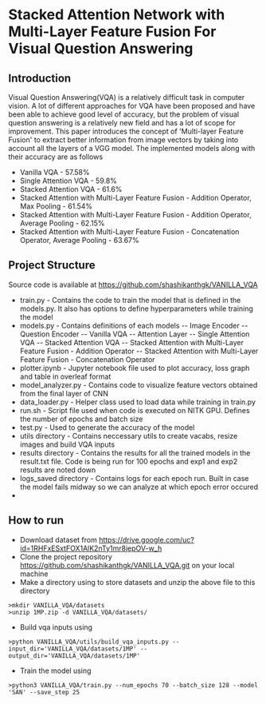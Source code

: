 # Stacked Attention Network with Multi-Layer Feature Fusion For Visual Question Answering

## Introduction
Visual Question Answering(VQA) is a relatively difficult task in computer vision. A lot of different approaches for VQA have been proposed and have been able to achieve good level of accuracy, but the problem of visual question answering is a relatively new field and has a lot of scope for improvement. This paper introduces the concept of 'Multi-layer Feature Fusion' to extract better information from image vectors by taking into account all the layers of a VGG model. 
The implemented models along with their accuracy are as follows
- Vanilla VQA - 57.58%
- Single Attention VQA - 59.8%
- Stacked Attention VQA - 61.6%
- Stacked Attention with Multi-Layer Feature Fusion - Addition Operator, Max Pooling - 61.54%
- Stacked Attention with Multi-Layer Feature Fusion - Addition Operator, Average Pooling - 62.15%
- Stacked Attention with Multi-Layer Feature Fusion - Concatenation Operator, Average Pooling - 63.67%

## Project Structure
Source code is available at https://github.com/shashikanthgk/VANILLA_VQA
- train.py - Contains the code to train the model that is defined in the models.py. It also has options to define hyperparameters while training the model
- models.py - Contains definitions of each models
-- Image Encoder
-- Question Encoder
-- Vanilla VQA 
-- Attention Layer
-- Single Attention VQA
-- Stacked Attention VQA
-- Stacked Attention with Multi-Layer Feature Fusion - Addition Operator
-- Stacked Attention with Multi-Layer Feature Fusion - Concatenation Operator
- plotter.ipynb - Jupyter notebook file used to plot accuracy, loss graph and table in overleaf format
- model_analyzer.py - Contains code to visualize feature vectors obtained from the final layer of CNN
- data_loader.py - Helper class used to load data while training in train.py
- run.sh - Script file used when code is executed on NITK GPU. Defines the number of epochs and batch size
- test.py - Used to generate the accuracy of the model
- utils directory - Contains neccessary utils to create vacabs, resize images and build VQA inputs
- results directory - Contains the results for all the trained models in the result.txt file. Code is being run for 100 epochs and exp1 and exp2 results are noted down
- logs_saved directory - Contains logs for each epoch run. Built in case the model fails midway so we can analyze at which epoch error occured
- 

## How to run
- Download dataset from https://drive.google.com/uc?id=1RHFxESxtFOX1AlK2nTy1mr8jepOV-w_h
- Clone the project repository https://github.com/shashikanthgk/VANILLA_VQA.git on your local machine
- Make a directory using to store datasets and unzip the above file to this directory

```
>mkdir VANILLA_VQA/datasets
>unzip 1MP.zip -d VANILLA_VQA/datasets/
```
- Build vqa inputs using 
```
>python VANILLA_VQA/utils/build_vqa_inputs.py --input_dir='VANILLA_VQA/datasets/1MP' --output_dir='VANILLA_VQA/datasets/1MP'
```
- Train the model using 
```
>python3 VANILLA_VQA/train.py --num_epochs 70 --batch_size 128 --model 'SAN' --save_step 25
```

